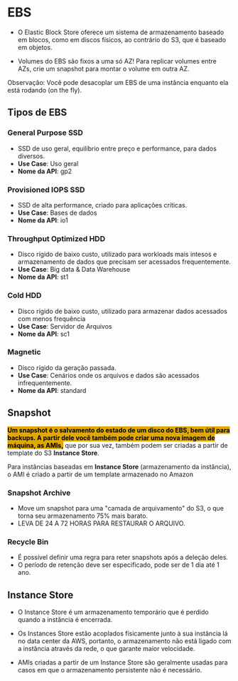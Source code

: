 # EBS
- O Elastic Block Store oferece um sistema de armazenamento baseado em 
blocos, como em discos físicos, ao contrário do S3, que é baseado em objetos.

- Volumes do EBS são fixos a uma só AZ! Para replicar volumes entre AZs,
crie um snapshot para montar o volume em outra AZ.

Observação: Você pode desacoplar um EBS de uma instância enquanto ela 
está rodando (on the fly).

## Tipos de EBS
### General Purpose SSD
- SSD de uso geral, equilíbrio entre preço e performance, para dados 
diversos.
- **Use Case**: Uso geral
- **Nome da API**: gp2

### Provisioned IOPS SSD
- SSD de alta performance, criado para aplicações críticas.
- **Use Case**: Bases de dados
- **Nome da API**: io1

### Throughput Optimized HDD
- Disco rígido de baixo custo, utilizado para workloads mais intesos e 
armazenamento de dados que precisam ser acessados frequentemente.
- **Use Case**: Big data & Data Warehouse
- **Nome da API**: st1

### Cold HDD
- Disco rígido de baixo custo, utilizado para armazenar dados acessados 
com menos frequência
- **Use Case**: Servidor de Arquivos
- **Nome da API**: sc1

### Magnetic
- Disco rígido da geração passada.
- **Use Case**: Cenários onde os arquivos e dados são acessados 
infrequentemente.
- **Nome da API**: standard

## Snapshot
<span style="background-color: #e0a800; color: black;font-weight:bold"> Um snapshot é o salvamento do estado de um disco do EBS, bem útil para backups. A partir dele você também pode criar uma nova imagem de máquina, as AMIs,</span> que por sua vez, também podem ser criadas a partir de template do S3 **Instance Store**.

Para instâncias baseadas em **Instance Store** (armazenamento da 
instância), o AMI é criado a partir de um template armazenado no Amazon 

### Snapshot Archive
- Move um snapshot para uma "camada de arquivamento" do S3, o que torna seu armazenamento 75% mais barato.
- LEVA DE 24 A 72 HORAS PARA RESTAURAR O ARQUIVO.

### Recycle Bin
- É possível definir uma regra para reter snapshots após a deleção deles.
- O período de retenção deve ser especificado, pode ser de 1 dia até 1 ano.

## Instance Store
- O Instance Store é um armazenamento temporário que é perdido quando a instância é encerrada. 

- Os Instances Store estão acoplados físicamente junto à sua instância lá no data center da AWS, portanto, o armazenamento não está ligado com a instância através da rede, o que garante maior velocidade.

- AMIs criadas a partir de um Instance Store são geralmente usadas para casos em que o armazenamento persistente não é necessário.